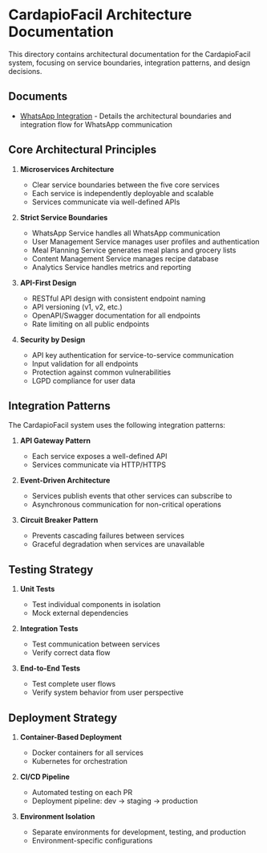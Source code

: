 # CardapioFacil Architecture Documentation

This directory contains architectural documentation for the CardapioFacil system, focusing on service boundaries, integration patterns, and design decisions.

## Documents

- [WhatsApp Integration](./whatsapp-integration.md) - Details the architectural boundaries and integration flow for WhatsApp communication

## Core Architectural Principles

1. **Microservices Architecture**
   - Clear service boundaries between the five core services
   - Each service is independently deployable and scalable
   - Services communicate via well-defined APIs

2. **Strict Service Boundaries**
   - WhatsApp Service handles all WhatsApp communication
   - User Management Service manages user profiles and authentication
   - Meal Planning Service generates meal plans and grocery lists
   - Content Management Service manages recipe database
   - Analytics Service handles metrics and reporting

3. **API-First Design**
   - RESTful API design with consistent endpoint naming
   - API versioning (v1, v2, etc.)
   - OpenAPI/Swagger documentation for all endpoints
   - Rate limiting on all public endpoints

4. **Security by Design**
   - API key authentication for service-to-service communication
   - Input validation for all endpoints
   - Protection against common vulnerabilities
   - LGPD compliance for user data

## Integration Patterns

The CardapioFacil system uses the following integration patterns:

1. **API Gateway Pattern**
   - Each service exposes a well-defined API
   - Services communicate via HTTP/HTTPS

2. **Event-Driven Architecture**
   - Services publish events that other services can subscribe to
   - Asynchronous communication for non-critical operations

3. **Circuit Breaker Pattern**
   - Prevents cascading failures between services
   - Graceful degradation when services are unavailable

## Testing Strategy

1. **Unit Tests**
   - Test individual components in isolation
   - Mock external dependencies

2. **Integration Tests**
   - Test communication between services
   - Verify correct data flow

3. **End-to-End Tests**
   - Test complete user flows
   - Verify system behavior from user perspective

## Deployment Strategy

1. **Container-Based Deployment**
   - Docker containers for all services
   - Kubernetes for orchestration

2. **CI/CD Pipeline**
   - Automated testing on each PR
   - Deployment pipeline: dev → staging → production

3. **Environment Isolation**
   - Separate environments for development, testing, and production
   - Environment-specific configurations
